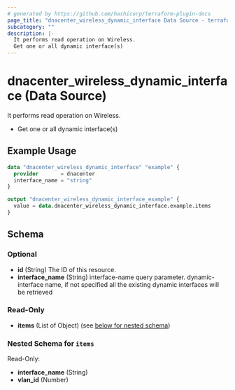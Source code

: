 ```yaml
---
# generated by https://github.com/hashicorp/terraform-plugin-docs
page_title: "dnacenter_wireless_dynamic_interface Data Source - terraform-provider-dnacenter"
subcategory: ""
description: |-
  It performs read operation on Wireless.
  Get one or all dynamic interface(s)
---
```


# dnacenter_wireless_dynamic_interface (Data Source)

It performs read operation on Wireless.

- Get one or all dynamic interface(s)

## Example Usage

```terraform
data "dnacenter_wireless_dynamic_interface" "example" {
  provider       = dnacenter
  interface_name = "string"
}

output "dnacenter_wireless_dynamic_interface_example" {
  value = data.dnacenter_wireless_dynamic_interface.example.items
}
```

<!-- schema generated by tfplugindocs -->
## Schema

### Optional

- **id** (String) The ID of this resource.
- **interface_name** (String) interface-name query parameter. dynamic-interface name, if not specified all the existing dynamic interfaces will be retrieved

### Read-Only

- **items** (List of Object) (see [below for nested schema](#nestedatt--items))

<a id="nestedatt--items"></a>
### Nested Schema for `items`

Read-Only:

- **interface_name** (String)
- **vlan_id** (Number)


